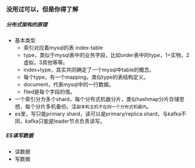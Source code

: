 ### 没用过可以，但是你得了解

##### 分布式架构的原理
* 基本类型
  * 索引对应着mysql的表 index-table
  * type，类似于mysql表中的业务字段，比如order表中的type，1=实物，2虚拟，3其他等等。
  * index+type，其实共同确定了一个mysql中table的概念。
  * 每个type，有一个mapping，类似type的表结构定义。
  * document，代表mysql中的一行数据。
  * filed是每个字段的值。
* 一个索引分为多个shard，每个分布式机器分片，类似hashmap分片存储思想，每个分片多机备份。注`副本和主机不在同一个分布式机器内`。  
* es里，写只能primary shard，读可以是primary/replica shard，与kafka不同，kafka只能是leader节点负责读写。


##### ES读写数据
* 读数据
* 写数据